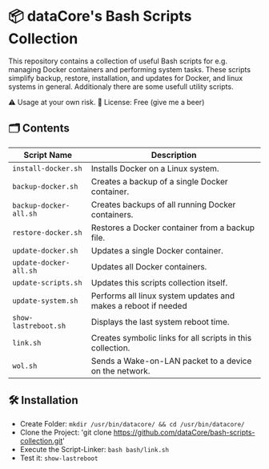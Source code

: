 # 📦 dataCore's Bash Scripts Collection

This repository contains a collection of useful Bash scripts for e.g. managing Docker containers and performing system tasks. These scripts simplify backup, restore, installation, and updates for Docker, and linux systems in general. Additionaly there are some usefull utility scripts.

⚠️ Usage at your own risk.
📝 License: Free (give me a beer)


## 🗂️ Contents

| Script Name            | Description |
|------------------------|-------------|
| `install-docker.sh`    | Installs Docker on a Linux system. |
| `backup-docker.sh`     | Creates a backup of a single Docker container. |
| `backup-docker-all.sh` | Creates backups of all running Docker containers. |
| `restore-docker.sh`    | Restores a Docker container from a backup file. |
| `update-docker.sh`     | Updates a single Docker container. |
| `update-docker-all.sh` | Updates all Docker containers. |
| `update-scripts.sh`    | Updates this scripts collection itself. |
| `update-system.sh`     | Performs all linux system updates and makes a reboot if needed |
| `show-lastreboot.sh`   | Displays the last system reboot time. |
| `link.sh`              | Creates symbolic links for all scripts in this collection. |
| `wol.sh`               | Sends a Wake-on-LAN packet to a device on the network. |

## 🛠️ Installation

- Create Folder: `mkdir /usr/bin/datacore/ && cd /usr/bin/datacore/` 
- Clone the Project: 'git clone https://github.com/dataCore/bash-scripts-collection.git'
- Execute the Script-Linker: `bash bash/link.sh`
- Test it:  `show-lastreboot`

